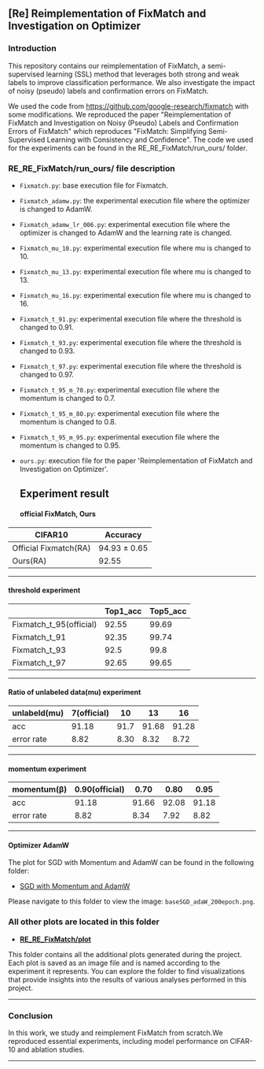 ## [Re] Reimplementation of FixMatch and Investigation on Optimizer

### Introduction
This repository contains our reimplementation of FixMatch, a semi-supervised learning (SSL) method that leverages both strong and weak labels to improve classification performance. We also investigate the impact of noisy (pseudo) labels and confirmation errors on FixMatch.

We used the code from https://github.com/google-research/fixmatch with some modifications. We reproduced the paper "Reimplementation of FixMatch and Investigation on Noisy (Pseudo) Labels and Confirmation Errors of FixMatch" which reproduces "FixMatch: Simplifying Semi-Supervised Learning with Consistency and Confidence". The code we used for the experiments can be found in the RE_RE_FixMatch/run_ours/ folder.

### RE_RE_FixMatch/run_ours/ file description

- `Fixmatch.py`: base execution file for Fixmatch.
- `Fixmatch_adamw.py`: the experimental execution file where the optimizer is changed to AdamW.
- `Fixmatch_adamw_lr_006.py`: experimental execution file where the optimizer is changed to AdamW and the learning rate is changed.
- `Fixmatch_mu_10.py`: experimental execution file where mu is changed to 10.
- `Fixmatch_mu_13.py`: experimental execution file where mu is changed to 13.
- `Fixmatch_mu_16.py`: experimental execution file where mu is changed to 16.
- `Fixmatch_t_91.py`: experimental execution file where the threshold is changed to 0.91.
- `Fixmatch_t_93.py`: experimental execution file where the threshold is changed to 0.93.
- `Fixmatch_t_97.py`: experimental execution file where the threshold is changed to 0.97.
- `Fixmatch_t_95_m_70.py`: experimental execution file where the momentum is changed to 0.7.
- `Fixmatch_t_95_m_80.py`: experimental execution file where the momentum is changed to 0.8.
- `Fixmatch_t_95_m_95.py`: experimental execution file where the momentum is changed to 0.95.
- `ours.py`: execution file for the paper 'Reimplementation of FixMatch and Investigation on Optimizer'.

  ## Experiment result
  #### official FixMatch, Ours
  
| CIFAR10 | Accuracy |
|-------|-----------|
|   Official Fixmatch(RA)   |    94.93 ± 0.65 |
|   Ours(RA)   |    92.55  |

---

#### threshold experiment
|   | Top1_acc | Top5_acc |
|-------|-----------|-----------|
|   Fixmatch_t_95(official)   |    92.55  |    99.69  |
|   Fixmatch_t_91   |    92.35  |    99.74  |
|   Fixmatch_t_93   |    92.5  |    99.8  |
|   Fixmatch_t_97   |    92.65  |    99.65  |

---

#### Ratio of unlabeled data(mu) experiment
| unlabeld(mu)  | 	7(official) | 10  | 13 | 16 |
|-------|-----------|-----------|-----------|-----------|
|   acc   |    91.18 |    91.7  |  91.68  |   91.28  |
|   error rate   |    8.82  |    8.30  |  8.32  |  8.72  |

---

#### momentum experiment
| momentum(β)  | 	0.90(official) | 0.70  | 0.80 | 0.95 |
|-------|-----------|-----------|-----------|-----------|
|   acc   |    91.18 |    91.66  |  92.08  |   91.18  |
|   error rate   |    8.82  |   8.34  |  7.92  | 8.82  |

---

#### Optimizer AdamW

The plot for SGD with Momentum and AdamW can be found in the following folder:

- [SGD with Momentum and AdamW](https://github.com/KimYohan0317/RE_RE_FixMatch/blob/main/plot/baseSGD_adaW_200epoch.png)

Please navigate to this folder to view the image: `baseSGD_adaW_200epoch.png`.

### All other plots are located in this folder

- **[RE_RE_FixMatch/plot](https://github.com/KimYohan0317/RE_RE_FixMatch/tree/main/plot)**

This folder contains all the additional plots generated during the project. Each plot is saved as an image file and is named according to the experiment it represents. You can explore the folder to find visualizations that provide insights into the results of various analyses performed in this project.

---
### Conclusion

In this work, we study and reimplement FixMatch from scratch.We reproduced essential experiments, including model performance on CIFAR-10 and ablation studies.

---
